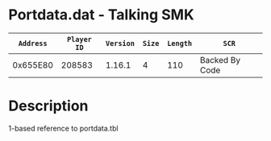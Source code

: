 # Portdata.dat - Talking SMK

| `Address` | `Player ID` | `Version` | `Size` | `Length` | `SCR` |
| ---------- | ----------- | --------- | ------ | -------- | ---- |
| 0x655E80 | 208583 | 1.16.1 | 4 | 110 | Backed By Code |

# Description

1-based reference to portdata.tbl